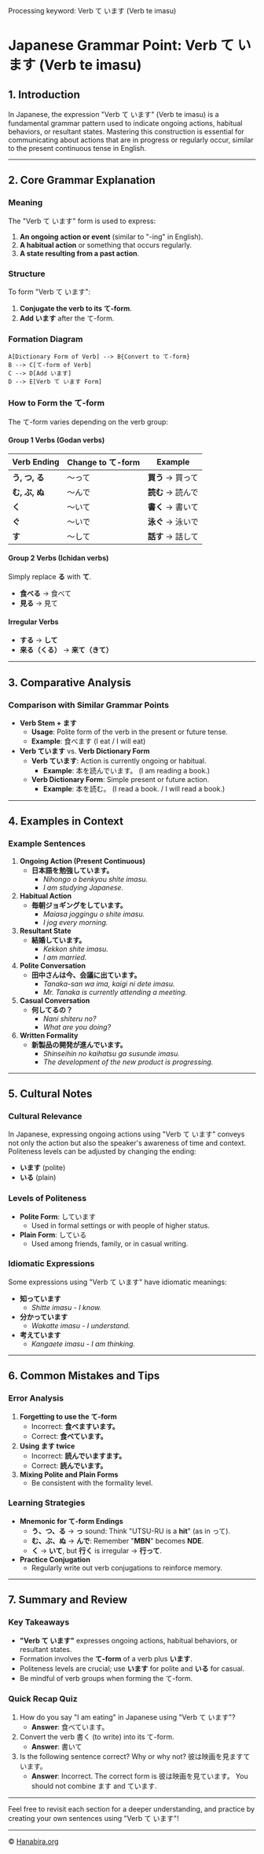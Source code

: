 Processing keyword: Verb て います (Verb te imasu)
# Japanese Grammar Point: Verb て います (Verb te imasu)

## 1. Introduction
In Japanese, the expression "Verb て います" (Verb te imasu) is a fundamental grammar pattern used to indicate ongoing actions, habitual behaviors, or resultant states. Mastering this construction is essential for communicating about actions that are in progress or regularly occur, similar to the present continuous tense in English.

---
## 2. Core Grammar Explanation
### Meaning
The "Verb て います" form is used to express:
1. **An ongoing action or event** (similar to "-ing" in English).
2. **A habitual action** or something that occurs regularly.
3. **A state resulting from a past action**.
### Structure
To form "Verb て います":
1. **Conjugate the verb to its て-form**.
2. **Add います** after the て-form.
### Formation Diagram
```
A[Dictionary Form of Verb] --> B{Convert to て-form}
B --> C[て-form of Verb]
C --> D[Add います]
D --> E[Verb て います Form]
```
### How to Form the て-form
The て-form varies depending on the verb group:
#### **Group 1 Verbs (Godan verbs)**
| Verb Ending | Change to て-form | Example |
|-------------|------------------|---------|
| **う, つ, る** | ～って            | **買う** → 買って |
| **む, ぶ, ぬ** | ～んで           | **読む** → 読んで |
| **く**        | ～いて           | **書く** → 書いて |
| **ぐ**        | ～いで           | **泳ぐ** → 泳いで |
| **す**        | ～して           | **話す** → 話して |
#### **Group 2 Verbs (Ichidan verbs)**
Simply replace **る** with **て**.
- **食べる** → 食べて
- **見る** → 見て
#### **Irregular Verbs**
- **する** → **して**
- **来る（くる）** → **来て（きて）**
---
## 3. Comparative Analysis
### Comparison with Similar Grammar Points
- **Verb Stem + ます**
  - **Usage**: Polite form of the verb in the present or future tense.
  - **Example**: 食べます (I eat / I will eat)
- **Verb ています** vs. **Verb Dictionary Form**
  - **Verb ています**: Action is currently ongoing or habitual.
    - **Example**: 本を読んでいます。 (I am reading a book.)
  - **Verb Dictionary Form**: Simple present or future action.
    - **Example**: 本を読む。 (I read a book. / I will read a book.)
---
## 4. Examples in Context
### Example Sentences
1. **Ongoing Action (Present Continuous)**
   - **日本語を勉強しています。**
     - *Nihongo o benkyou shite imasu.*
     - *I am studying Japanese.*
2. **Habitual Action**
   - **毎朝ジョギングをしています。**
     - *Maiasa joggingu o shite imasu.*
     - *I jog every morning.*
3. **Resultant State**
   - **結婚しています。**
     - *Kekkon shite imasu.*
     - *I am married.*
4. **Polite Conversation**
   - **田中さんは今、会議に出ています。**
     - *Tanaka-san wa ima, kaigi ni dete imasu.*
     - *Mr. Tanaka is currently attending a meeting.*
5. **Casual Conversation**
   - **何してるの？**
     - *Nani shiteru no?*
     - *What are you doing?*
6. **Written Formality**
   - **新製品の開発が進んでいます。**
     - *Shinseihin no kaihatsu ga susunde imasu.*
     - *The development of the new product is progressing.*
---
## 5. Cultural Notes
### Cultural Relevance
In Japanese, expressing ongoing actions using "Verb て います" conveys not only the action but also the speaker's awareness of time and context. Politeness levels can be adjusted by changing the ending:
- **います** (polite)
- **いる** (plain)
### Levels of Politeness
- **Polite Form**: しています
  - Used in formal settings or with people of higher status.
- **Plain Form**: している
  - Used among friends, family, or in casual writing.
### Idiomatic Expressions
Some expressions using "Verb て います" have idiomatic meanings:
- **知っています**
  - *Shitte imasu* - *I know.*
- **分かっています**
  - *Wakatte imasu* - *I understand.*
- **考えています**
  - *Kangaete imasu* - *I am thinking.*
---
## 6. Common Mistakes and Tips
### Error Analysis
1. **Forgetting to use the て-form**
   - Incorrect: **食べますいます。**
   - Correct: **食べています。**
2. **Using ます twice**
   - Incorrect: **読んでいますます。**
   - Correct: **読んでいます。**
3. **Mixing Polite and Plain Forms**
   - Be consistent with the formality level.
### Learning Strategies
- **Mnemonic for て-form Endings**
  - **う、つ、る** → **っ** sound: Think "UTSU-RU is a **hit**" (as in って).
  - **む、ぶ、ぬ** → **んで**: Remember "**MBN**" becomes **NDE**.
  - **く** → **いて**, but **行く** is irregular → **行って**.
- **Practice Conjugation**
  - Regularly write out verb conjugations to reinforce memory.
---
## 7. Summary and Review
### Key Takeaways
- **"Verb て います"** expresses ongoing actions, habitual behaviors, or resultant states.
- Formation involves the **て-form** of a verb plus **います**.
- Politeness levels are crucial; use **います** for polite and **いる** for casual.
- Be mindful of verb groups when forming the て-form.
### Quick Recap Quiz
1. How do you say "I am eating" in Japanese using "Verb て います"?
   - **Answer**: 食べています。
2. Convert the verb 書く (to write) into its て-form.
   - **Answer**: 書いて
3. Is the following sentence correct? Why or why not? 彼は映画を見ますています。
   - **Answer**: Incorrect. The correct form is 彼は映画を見ています。 You should not combine ます and ています.
---
Feel free to revisit each section for a deeper understanding, and practice by creating your own sentences using "Verb て います"!


---

© [Hanabira.org](https://hanabira.org)
